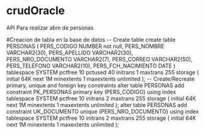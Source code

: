 # crudOracle
API Para realizar abm de personas

#Creacion de tabla en la base de datos
-- Create table
create table PERSONAS
(
  PERS_CODIGO         NUMBER not null,
  PERS_NOMBRE         VARCHAR2(30),
  PERS_APELLIDO       VARCHAR2(30),
  PERS_NRO_DOCUMENTO  VARCHAR2(7),
  PERS_CORREO         VARCHAR2(50),
  PERS_TELEFONO       VARCHAR2(10),
  PERS_FCH_NACIMIENTO DATE
)
tablespace SYSTEM
  pctfree 10
  pctused 40
  initrans 1
  maxtrans 255
  storage
  (
    initial 64K
    next 1M
    minextents 1
    maxextents unlimited
  );
-- Create/Recreate primary, unique and foreign key constraints 
alter table PERSONAS
  add constraint PK_PERSONAS primary key (PERS_CODIGO)
  using index 
  tablespace SYSTEM
  pctfree 10
  initrans 2
  maxtrans 255
  storage
  (
    initial 64K
    next 1M
    minextents 1
    maxextents unlimited
  );
alter table PERSONAS
  add constraint UK_DOCUMENTO unique (PERS_NRO_DOCUMENTO)
  using index 
  tablespace SYSTEM
  pctfree 10
  initrans 2
  maxtrans 255
  storage
  (
    initial 64K
    next 1M
    minextents 1
    maxextents unlimited
  );
